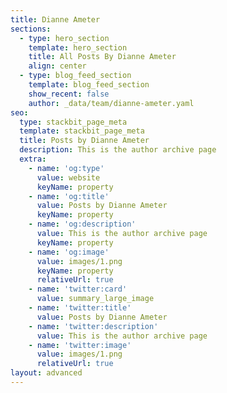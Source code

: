 ```yaml
---
title: Dianne Ameter
sections:
  - type: hero_section
    template: hero_section
    title: All Posts By Dianne Ameter
    align: center
  - type: blog_feed_section
    template: blog_feed_section
    show_recent: false
    author: _data/team/dianne-ameter.yaml
seo:
  type: stackbit_page_meta
  template: stackbit_page_meta
  title: Posts by Dianne Ameter
  description: This is the author archive page
  extra:
    - name: 'og:type'
      value: website
      keyName: property
    - name: 'og:title'
      value: Posts by Dianne Ameter
      keyName: property
    - name: 'og:description'
      value: This is the author archive page
      keyName: property
    - name: 'og:image'
      value: images/1.png
      keyName: property
      relativeUrl: true
    - name: 'twitter:card'
      value: summary_large_image
    - name: 'twitter:title'
      value: Posts by Dianne Ameter
    - name: 'twitter:description'
      value: This is the author archive page
    - name: 'twitter:image'
      value: images/1.png
      relativeUrl: true
layout: advanced
---
```


